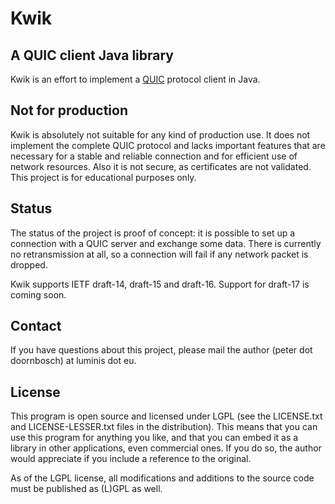 # Kwik

## A QUIC client Java library

Kwik is an effort to implement a [QUIC](https://tools.ietf.org/html/draft-ietf-quic-transport-17) protocol client in Java.


## Not for production

Kwik is absolutely not suitable for any kind of production use. 
It does not implement the complete QUIC protocol and lacks important features that are necessary 
for a stable and reliable connection and for efficient use of network resources. 
Also it is not secure, as certificates are not validated. 
This project is for educational purposes only. 


## Status

The status of the project is proof of concept: it is possible to set up a connection with a QUIC server and exchange some data.
There is currently no retransmission at all, so a connection will fail if any network packet is dropped.

Kwik supports IETF draft-14, draft-15 and draft-16. Support for draft-17 is coming soon.


## Contact

If you have questions about this project, please mail the author (peter dot doornbosch) at luminis dot eu.

## License

This program is open source and licensed under LGPL (see the LICENSE.txt and LICENSE-LESSER.txt files in the distribution). 
This means that you can use this program for anything you like, and that you can embed it as a library in other applications, even commercial ones. 
If you do so, the author would appreciate if you include a reference to the original.
 
As of the LGPL license, all modifications and additions to the source code must be published as (L)GPL as well.

